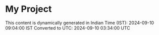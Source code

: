 # My Project

This content is dynamically generated in Indian Time (IST): 2024-09-10 09:04:00 IST
Converted to UTC: 2024-09-10 03:34:00 UTC
